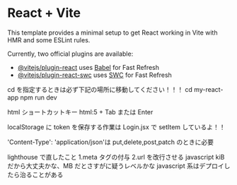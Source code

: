# React + Vite

This template provides a minimal setup to get React working in Vite with HMR and some ESLint rules.

Currently, two official plugins are available:

- [@vitejs/plugin-react](https://github.com/vitejs/vite-plugin-react/blob/main/packages/plugin-react/README.md) uses [Babel](https://babeljs.io/) for Fast Refresh
- [@vitejs/plugin-react-swc](https://github.com/vitejs/vite-plugin-react-swc) uses [SWC](https://swc.rs/) for Fast Refresh

cd を指定するときは必ず下記の場所に移動してください！！！
cd my-react-app
npm run dev

html ショートカットキー
html:5 + Tab または Enter

localStorage に token を保存する作業は Login.jsx で setItem しているよ！！

'Content-Type': 'application/json'は put,delete,post,patch のときに必要

lighthouse で直したこと
1.meta タグの付与
2.url を改行させる
javascript kiB だから大丈夫かな、MB だとさすがに疑うレベルかな
javascript 系はデプロイしたら治ることがある
